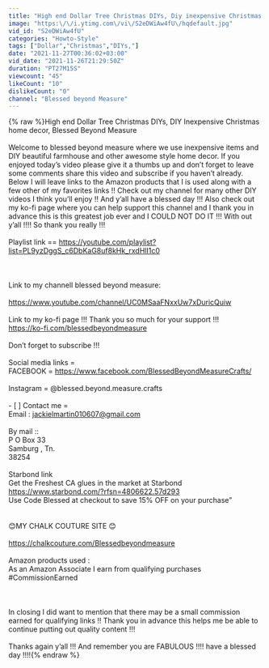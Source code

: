 ```yaml
---
title: "High end Dollar Tree Christmas DIYs, Diy inexpensive Christmas home decor, Blessed Beyond Measure"
image: "https:\/\/i.ytimg.com\/vi\/S2eDWiAw4fU\/hqdefault.jpg"
vid_id: "S2eDWiAw4fU"
categories: "Howto-Style"
tags: ["Dollar","Christmas","DIYs,"]
date: "2021-11-27T00:36:02+03:00"
vid_date: "2021-11-26T21:29:50Z"
duration: "PT27M15S"
viewcount: "45"
likeCount: "10"
dislikeCount: "0"
channel: "Blessed beyond Measure"
---
```

{% raw %}High end Dollar Tree Christmas DIYs, DIY Inexpensive Christmas home decor, Blessed Beyond Measure <br /><br />Welcome to blessed beyond measure where we use inexpensive items and DIY beautiful farmhouse and other awesome style home decor. If you enjoyed today’s video please give it a thumbs up and don’t forget to leave some comments share this video and subscribe if you haven’t already. Below I will leave links to the Amazon products that I is used along with a few other of my favorites links !! Check out my channel for many other DIY videos I think you’ll enjoy !! And y’all have a blessed day !!! Also check out my ko-fi page where you can help support this channel and I thank you in advance this is this greatest job ever and I COULD NOT DO IT !!! With out y’all !!!! So thank  you really !!! <br /><br />Playlist link == <a rel="nofollow" target="blank" href="https://youtube.com/playlist?list=PL9yzDggS_c6DbKaG8uf8kHk_rxdHlI1c0">https://youtube.com/playlist?list=PL9yzDggS_c6DbKaG8uf8kHk_rxdHlI1c0</a><br /><br /><br /><br />Link to my channell blessed beyond measure: <br /><br /><a rel="nofollow" target="blank" href="https://www.youtube.com/channel/UC0MSaaFNxxUw7xDuricQuiw">https://www.youtube.com/channel/UC0MSaaFNxxUw7xDuricQuiw</a><br /><br />Link to my ko-fi  page !!! Thank you so much for your support !!! <br /><a rel="nofollow" target="blank" href="https://ko-fi.com/blessedbeyondmeasure">https://ko-fi.com/blessedbeyondmeasure</a><br /><br />Don’t forget to subscribe !!!   <br /><br />Social media links =<br />FACEBOOK = <a rel="nofollow" target="blank" href="https://www.facebook.com/BlessedBeyondMeasureCrafts/">https://www.facebook.com/BlessedBeyondMeasureCrafts/</a><br /><br />Instagram = @blessed.beyond.measure.crafts<br /><br />- [ ] Contact me =<br />Email :  jackielmartin010607@gmail.com<br /><br />By mail :: <br />P O Box 33<br />Samburg , Tn.<br />38254<br /><br />Starbond link <br />Get the Freshest CA glues in the market at Starbond <a rel="nofollow" target="blank" href="https://www.starbond.com/?rfsn=4806622.57d293">https://www.starbond.com/?rfsn=4806622.57d293</a> <br />Use Code Blessed at checkout to save 15% OFF on your purchase” <br /><br /><br /> 😊MY CHALK COUTURE SITE 😊<br /><br /><a rel="nofollow" target="blank" href="https://chalkcouture.com/Blessedbeyondmeasure">https://chalkcouture.com/Blessedbeyondmeasure</a><br /><br />Amazon products used : <br />As an Amazon Associate I earn from qualifying purchases <br />#CommissionEarned<br /><br /><br /><br />In closing I did want to mention that there may be a small commission earned for qualifying links !! Thank you in advance this helps me be able to continue putting out quality content !!! <br /><br />Thanks again y’all !!! And remember you are FABULOUS !!!! have a  blessed day !!!!{% endraw %}
